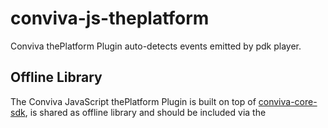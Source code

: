 # conviva-js-theplatform
Conviva thePlatform Plugin auto-detects events emitted by pdk player.

## Offline Library
The Conviva JavaScript thePlatform Plugin is built on top of <a href="https://github.com/Conviva/conviva-js-coresdk">conviva-core-sdk</a>, is shared as offline library and should be included via the <script> tag in the application.

```
<script type="text/javascript" src="<PATH>/conviva-core-sdk.js"></script>
<script type="text/javascript" src="<PATH>/conviva-thePlatform-plugin.js"></script>
```

## Install via npm 

```
npm install @convivainc/conviva-js-theplatform --save
```

## Supported Framework Versions
PDK 6.4.0

## Note:
* Refer https://community.conviva.com/ for integration guidelines.
